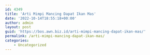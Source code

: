 ```yaml
---
id: 4349
title: 'Arti Mimpi Mancing Dapat Ikan Mas'
date: '2022-10-14T18:55:18+00:00'
author: admin
layout: post
guid: 'https://bos.awn.biz.id/arti-mimpi-mancing-dapat-ikan-mas/'
permalink: /arti-mimpi-mancing-dapat-ikan-mas/
categories:
    - Uncategorized
---
```


